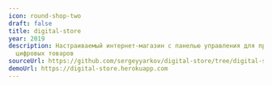 ```yaml
---
icon: round-shop-two
draft: false
title: digital-store
year: 2019
description: Настраиваемый интернет-магазин с панелью управления для продажи
  цифровых товаров
sourceUrl: https://github.com/sergeyyarkov/digital-store/tree/digital-store-docker
demoUrl: https://digital-store.herokuapp.com
---
```

